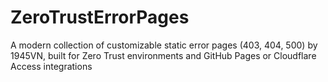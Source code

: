 # ZeroTrustErrorPages
A modern collection of customizable static error pages (403, 404, 500) by 1945VN, built for Zero Trust environments and GitHub Pages or Cloudflare Access integrations
